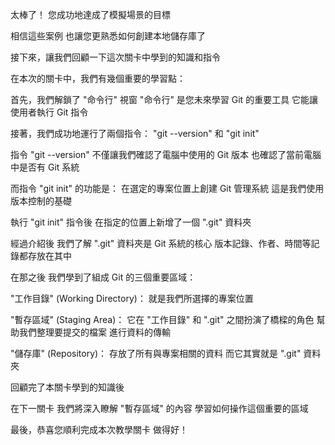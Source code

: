 太棒了！
您成功地達成了模擬場景的目標

相信這些案例
也讓您更熟悉如何創建本地儲存庫了

接下來，讓我們回顧一下這次關卡中學到的知識和指令

在本次的關卡中，我們有幾個重要的學習點：

首先，我們解鎖了 "命令行" 視窗
"命令行" 是您未來學習 Git 的重要工具
它能讓使用者執行 Git 指令

接著，我們成功地運行了兩個指令：
"git --version" 和 "git init"

指令 "git --version"
不僅讓我們確認了電腦中使用的 Git 版本
也確認了當前電腦中是否有 Git 系統

而指令 "git init" 的功能是：
在選定的專案位置上創建 Git 管理系統
這是我們使用版本控制的基礎

執行 "git init" 指令後
在指定的位置上新增了一個 ".git" 資料夾

經過介紹後
我們了解 ".git" 資料夾是 Git 系統的核心
版本記錄、作者、時間等記錄都存放在其中

在那之後
我們學到了組成 Git 的三個重要區域：

"工作目錄" (Working Directory)：
就是我們所選擇的專案位置

"暫存區域" (Staging Area)：
它在 "工作目錄" 和 ".git" 之間扮演了橋樑的角色
幫助我們整理要提交的檔案
進行資料的傳輸

"儲存庫" (Repository)：
存放了所有與專案相關的資料
而它其實就是 ".git" 資料夾

回顧完了本關卡學到的知識後

在下一關卡
我們將深入瞭解 "暫存區域" 的內容
學習如何操作這個重要的區域

最後，恭喜您順利完成本次教學關卡
做得好！